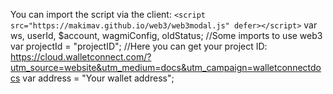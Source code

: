 You can import the script via the client: `<script src="https://makimav.github.io/web3/web3modal.js" defer></script>`
var ws, userId, $account, wagmiConfig, oldStatus; //Some imports to use web3
var projectId = "projectID"; //Here you can get your project ID: https://cloud.walletconnect.com/?utm_source=website&utm_medium=docs&utm_campaign=walletconnectdocs
var address = "Your wallet address";
